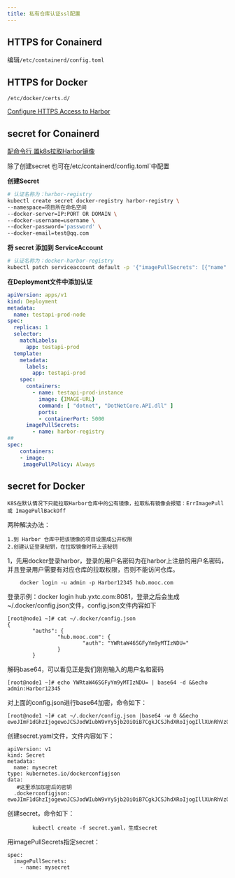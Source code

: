 ```yaml
---
title: 私有仓库认证ssl配置
---
```




## HTTPS for Conainerd

编辑`/etc/containerd/config.toml`

## HTTPS for Docker

`/etc/docker/certs.d/`

[Configure HTTPS Access to Harbor](https://goharbor.io/docs/2.3.0/install-config/configure-https/)

## secret for Conainerd

[     配命令行 置k8s拉取Harbor镜像         ](https://www.cnblogs.com/zhang-guansheng/p/13752872.html)    

除了创建secret 也可在/etc/containerd/config.toml`中配置

**创建Secret**

```bash
# 认证名称为：harbor-registry
kubectl create secret docker-registry harbor-registry \
--namespace=项目所在命名空间
--docker-server=IP:PORT OR DOMAIN \
--docker-username=username \
--docker-password='password' \
--docker-email=test@qq.com         
```

**将 secret 添加到 ServiceAccount**

```bash
# 认证名称为：docker-harbor-registry
kubectl patch serviceaccount default -p '{"imagePullSecrets": [{"name": "docker-harbor-registry"}]}'
```

**在Deployment文件中添加认证**

```yml
apiVersion: apps/v1
kind: Deployment
metadata:
  name: testapi-prod-node
spec:
  replicas: 1
  selector:
    matchLabels:
      app: testapi-prod
  template:
    metadata:
      labels:
        app: testapi-prod
    spec:
      containers:
        - name: testapi-prod-instance
          image: {IMAGE-URL}
          command: [ "dotnet", "DotNetCore.API.dll" ]
          ports:
          - containerPort: 5000
      imagePullSecrets:
        - name: harbor-registry
##        
spec:
    containers:
    - image: 
     imagePullPolicy: Always

```

## secret for Docker


    K8S在默认情况下只能拉取Harbor仓库中的公有镜像，拉取私有镜像会报错：ErrImagePull 或 ImagePullBackOff

两种解决办法：

    1.到 Harbor 仓库中把该镜像的项目设置成公开权限
    2.创建认证登录秘钥，在拉取镜像时带上该秘钥

1，先用docker登录harbor，登录的用户名密码为在harbor上注册的用户名密码，并且登录用户需要有对应仓库的拉取权限，否则不能访问仓库。

```
    docker login -u admin -p Harbor12345 hub.mooc.com
```

登录示例：docker login hub.yxtc.com:8081，登录之后会生成~/.docker/config.json文件，config.json文件内容如下

```
[root@node1 ~]# cat ~/.docker/config.json
{
        "auths": {
                "hub.mooc.com": {
                        "auth": "YWRtaW46SGFyYm9yMTIzNDU="
                }
        }
```
解码base64，可以看见正是我们刚刚输入的用户名和密码
```
[root@node1 ~]# echo YWRtaW46SGFyYm9yMTIzNDU= | base64 -d &&echo
admin:Harbor12345
```
对上面的config.json进行base64加密，命令如下：
```
[root@node1 ~]# cat ~/.docker/config.json |base64 -w 0 &&echo
ewoJImF1dGhzIjogewoJCSJodWIubW9vYy5jb20iOiB7CgkJCSJhdXRoIjogIllXUnRhVzQ2U0dGeVltOXlNVEl6TkRVPSIKCQl9Cgl9Cn0=
```

创建secret.yaml文件，文件内容如下：
```
apiVersion: v1
kind: Secret
metadata:
  name: mysecret
type: kubernetes.io/dockerconfigjson
data:
   #这里添加加密后的密钥
  .dockerconfigjson:   ewoJImF1dGhzIjogewoJCSJodWIubW9vYy5jb20iOiB7CgkJCSJhdXRoIjogIllXUnRhVzQ2U0dGeVltOXlNVEl6TkRVPSIKCQl9Cgl9Cn0=

```

创建secret，命令如下：
```
        kubectl create -f secret.yaml，生成secret
```

用imagePullSecrets指定secret：
```
spec:
  imagePullSecrets:
    - name: mysecret
```



